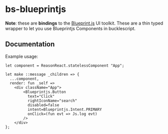 # bs-blueprintjs

**Note**: these are **bindings** to the [Blueprint.js](https://github.com/palantir/blueprint) UI toolkit. These are a thin typed wrapper to let you use Blueprintjs Components in bucklescript.

## Documentation

Example usage:

```reason
let component = ReasonReact.statelessComponent "App";

let make ::message _children => {
  ...component,
  render: fun _self =>
    <div className="App">
        <Blueprintjs.Button
          text="Click"
          rightIconName="search"
          disabled=false
          intent=Blueprintjs.Intent.PRIMARY
          onClick=(fun evt => Js.log evt)
        />
    </div>
};
```